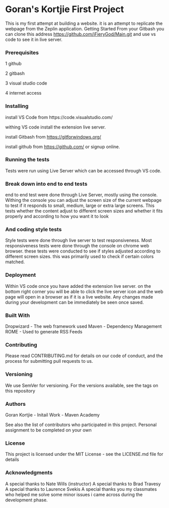 # Goran's Kortjie First Project
This is my first attempt at building a website. it is an attempt to replicate the webpage from the Zeplin application.
Getting Started
From your Gitbash you can clone this address https://github.com/iFieryGod/Main.git
and use vs code to see it in live server.

<h3>Prerequisites</h3>
1 github

2 gitbash

3 visual studio code

4 internet access

<h3>Installing</h3>
install VS Code from https://code.visualstudio.com/

withing VS code install the extension live server.

install Gitbash from https://gitforwindows.org/

install github from https://github.com/ or signup online.

<h3>Running the tests</h3>
Tests were run using Live Server which can be accessed through VS code.

<h3>Break down into end to end tests</h3>
end to end test were done through Live Server, mostly using the console. Withing the console you can adjust the screen size of the current webpage to test if it responds to small, medium, large or extra large screens. This tests whether the content adjust to different screen sizes and whether it fits properly and according to how you want it to look

<h3>And coding style tests</h3>
Style tests were done through live server to test responsiveness. Most responsiveness tests were done through the console on chrome web browser. these tests were conducted to see if styles adjusted according to different screen sizes. this was primarily used to check if certain colors matched.

<h3>Deployment</h3>
Within VS code once you have added the extension live server. on the bottom right corner you will be able to click the live server icon and the web page will open in a browser as if it is a live website. Any changes made during your development can be immediately be seen once saved.

<h3>Built With</h3>
Dropwizard - The web framework used
Maven - Dependency Management
ROME - Used to generate RSS Feeds

<h3>Contributing</h3>
Please read CONTRIBUTING.md for details on our code of conduct, and the process for submitting pull requests to us.

<h3>Versioning</h3>
We use SemVer for versioning. For the versions available, see the tags on this repository

<h3>Authors</h3>
Goran Kortjie - Initail Work - Maven Academy

See also the list of contributors who participated in this project.
Personal assignment to be completed on your own

<h3>License</h3>
This project is licensed under the MIT License - see the LICENSE.md file for details

<h3>Acknowledgments</h3>
A special thanks to Nate Wills (instructor)
A special thanks to Brad Travesy
A special thanks to Laurence Svekis
A special thanks you my classmates who helped me solve some minor issues i came across during the development phase.
